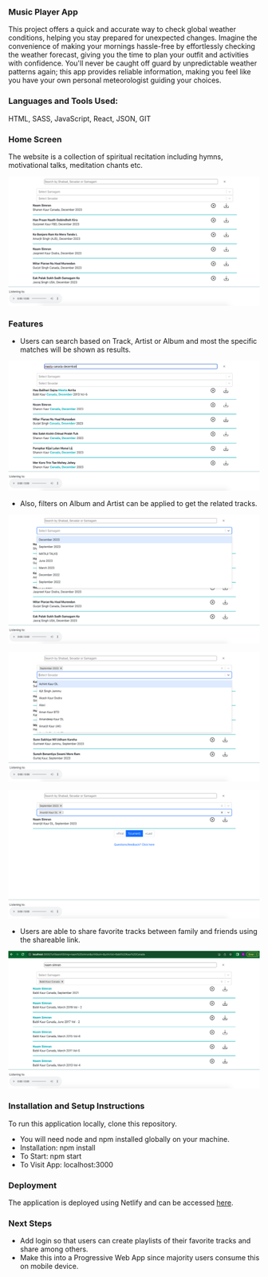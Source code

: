 ### Music Player App

This project offers a quick and accurate way to check global weather conditions, helping you stay prepared for unexpected changes. Imagine the convenience of making your mornings hassle-free by effortlessly checking the weather forecast, giving you the time to plan your outfit and activities with confidence. You'll never be caught off guard by unpredictable weather patterns again; this app provides reliable information, making you feel like you have your own personal meteorologist guiding your choices.

### Languages and Tools Used:

HTML, SASS, JavaScript, React, JSON, GIT

### Home Screen

The website is a collection of spiritual recitation including hymns, motivational talks, meditation chants etc.

![home](https://github.com/isupreetk/brahm-bunga-dodra-kirtan/blob/develop/src/assets/screenshots/home.png?raw=true)

<!-- <img src="https://github.com/isupreetk/brahm-bunga-dodra-kirtan/blob/main/src/assets/screenshots/home.png?raw=true" alt="home screen" > -->

### Features

- Users can search based on Track, Artist or Album and most the specific matches will be shown as results.

![search output](https://github.com/isupreetk/brahm-bunga-dodra-kirtan/blob/develop/src/assets/screenshots/search-result.png?raw=true)

- Also, filters on Album and Artist can be applied to get the related tracks.

![album filter](https://github.com/isupreetk/brahm-bunga-dodra-kirtan/blob/develop/src/assets/screenshots/album-filter.png?raw=true)

![artist filter](https://github.com/isupreetk/brahm-bunga-dodra-kirtan/blob/develop/src/assets/screenshots/artist-filter.png?raw=true)

![filtered result](https://github.com/isupreetk/brahm-bunga-dodra-kirtan/blob/develop/src/assets/screenshots/filtered-result.png?raw=true)

- Users are able to share favorite tracks between family and friends using the shareable link.

![shareable url link](https://github.com/isupreetk/brahm-bunga-dodra-kirtan/blob/develop/src/assets/screenshots/shareable-url.png?raw=true)

### Installation and Setup Instructions

To run this application locally, clone this repository.

- You will need node and npm installed globally on your machine.
- Installation: npm install
- To Start: npm start
- To Visit App: localhost:3000

### Deployment

The application is deployed using Netlify and can be accessed [here](https://preprod13kirtan.netlify.app/).

### Next Steps

- Add login so that users can create playlists of their favorite tracks and share among others.
- Make this into a Progressive Web App since majority users consume this on mobile device.
